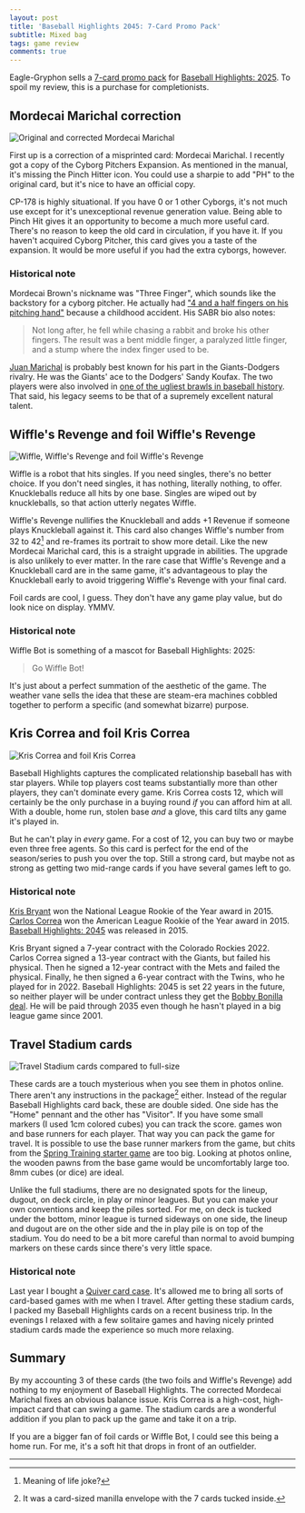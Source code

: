 ```yaml
---
layout: post
title: 'Baseball Highlights 2045: 7-Card Promo Pack'
subtitle: Mixed bag
tags: game review
comments: true
---
```


Eagle-Gryphon sells a [7-card promo
pack](https://www.eaglegames.net/Baseball-Highlights-2045-7-Card-Promo-Pack-p/101869.htm)
for [Baseball Highlights:
2025](https://boardgamegeek.com/boardgame/151022/baseball-highlights-2045). To
spoil my review, this is a purchase for completionists.

## Mordecai Marichal correction

![Original and corrected Mordecai Marichal](/images/bh_marichal.jpg)

First up is a correction of a misprinted card: Mordecai Marichal. I
recently got a copy of the Cyborg Pitchers Expansion. As mentioned in
the manual, it's missing the Pinch Hitter icon. You could use a
sharpie to add "PH" to the original card, but it's nice to have an
official copy.

CP-178 is highly situational. If you have 0 or 1 other Cyborgs, it's
not much use except for it's unexceptional revenue generation
value. Being able to Pinch Hit gives it an opportunity to become a
much more useful card. There's no reason to keep the old card in
circulation, if you have it. If you haven't acquired Cyborg Pitcher,
this card gives you a taste of the expansion. It would be more useful
if you had the extra cyborgs, however.

### Historical note

Mordecai Brown's nickname was "Three Finger", which sounds like the
backstory for a cyborg pitcher. He actually had ["4 and a half fingers
on his pitching
hand"](https://sabr.org/bioproj/person/Mordecai-Brown/) because a
childhood accident. His SABR bio also notes:

> Not long after, he fell while chasing a rabbit and broke his other
> fingers. The result was a bent middle finger, a paralyzed little
> finger, and a stump where the index finger used to be.

[Juan Marichal](https://sabr.org/bioproj/person/juan-marichal/) is
probably best known for his part in the Giants-Dodgers rivalry. He was
the Giants' ace to the Dodgers' Sandy Koufax. The two players were
also involved in [one of the ugliest brawls in baseball
history](https://www.baseball-almanac.com/box-scores/boxscore.php?boxid=196508220SFN). That
said, his legacy seems to be that of a supremely excellent natural
talent.

## Wiffle's Revenge and foil Wiffle's Revenge 

![Wiffle, Wiffle's Revenge and foil Wiffle's Revenge](/images/bh_wiffle.jpg)

Wiffle is a robot that hits singles. If you need singles, there's no
better choice. If you don't need singles, it has nothing, literally
nothing, to offer. Knuckleballs reduce all hits by one base. Singles
are wiped out by knuckleballs, so that action utterly negates Wiffle.

Wiffle's Revenge nullifies the Knuckleball and adds +1 Revenue if
someone plays Knuckleball against it. This card also changes Wiffle's
number from 32 to 42[^1] and re-frames its portrait to show more
detail. Like the new Mordecai Marichal card, this is a straight
upgrade in abilities. The upgrade is also unlikely to ever matter. In
the rare case that Wiffle's Revenge and a Knuckleball card are in the
same game, it's advantageous to play the Knuckleball early to avoid
triggering Wiffle's Revenge with your final card.

Foil cards are cool, I guess. They don't have any game play value, but
do look nice on display. YMMV.

### Historical note

Wiffle Bot is something of a mascot for Baseball Highlights: 2025:

> Go Wiffle Bot!

It's just about a perfect summation of the aesthetic of the game. The
weather vane sells the idea that these are steam-era machines cobbled
together to perform a specific (and somewhat bizarre) purpose. 

## Kris Correa and foil Kris Correa

![Kris Correa and foil Kris Correa](/images/bh_correa.jpg)

Baseball Highlights captures the complicated relationship baseball has
with star players. While top players cost teams substantially more
than other players, they can't dominate every game. Kris Correa costs
12, which will certainly be the only purchase in a buying round _if_
you can afford him at all. With a double, home run, stolen base _and_
a glove, this card tilts any game it's played in.

But he can't play in _every_ game. For a cost of 12, you can buy two
or maybe even three free agents. So this card is perfect for the end
of the season/series to push you over the top. Still a strong card,
but maybe not as strong as getting two mid-range cards if you have
several games left to go.

### Historical note

[Kris
Bryant](https://www.baseball-reference.com/players/b/bryankr01.shtml)
won the National League Rookie of the Year award in 2015. [Carlos
Correa](https://www.baseball-reference.com/players/c/correca01.shtml)
won the American League Rookie of the Year award in 2015. [Baseball
Highlights:
2045](https://boardgamegeek.com/boardgame/151022/baseball-highlights-2045)
was released in 2015.

Kris Bryant signed a 7-year contract with the Colorado
Rockies 2022. Carlos Correa signed a 13-year contract with the Giants,
but failed his physical. Then he signed a 12-year contract with the
Mets and failed the physical. Finally, he then signed a 6-year
contract with the Twins, who he played for in 2022. Baseball
Highlights: 2045 is set 22 years in the future, so neither player will
be under contract unless they get the [Bobby Bonilla
deal](https://www.espn.com/mlb/story/_/id/34168816/what-bobby-bonilla-day-explaining-why-former-met-gets-paid-119m-every-july-1). He
will be paid through 2035 even though he hasn't played in a big league
game since 2001.

## Travel Stadium cards

![Travel Stadium cards compared to full-size](/images/bh_stadium.jpg)

These cards are a touch mysterious when you see them in photos
online. There aren't any instructions in the package[^2]
either. Instead of the regular Baseball Highlights card back, these
are double sided. One side has the "Home" pennant and the other has
"Visitor". If you have some small markers (I used 1cm colored cubes)
you can track the score. games won and base runners for each
player. That way you can pack the game for travel. It is possible to
use the base runner markers from the game, but chits from the [Spring
Training starter
game](https://boardgamegeek.com/boardgame/224678/baseball-highlights-2045-spring-training)
are too big. Looking at photos online, the wooden pawns from the base
game would be uncomfortably large too. 8mm cubes (or dice) are ideal.

Unlike the full stadiums, there are no designated spots for the
lineup, dugout, on deck circle, in play or minor leagues. But you can
make your own conventions and keep the piles sorted. For me, on deck
is tucked under the bottom, minor league is turned sideways on one
side, the lineup and dugout are on the other side and the in play pile
is on top of the stadium. You do need to be a bit more careful than
normal to avoid bumping markers on these cards since there's very
little space.

### Historical note

Last year I bought a [Quiver card
case](https://quivertime.com/card-cases/quiver-card-case/). It's
allowed me to bring all sorts of card-based games with me when I
travel. After getting these stadium cards, I packed my Baseball
Highlights cards on a recent business trip. In the evenings I relaxed
with a few solitaire games and having nicely printed stadium cards
made the experience so much more relaxing.

## Summary

By my accounting 3 of these cards (the two foils and Wiffle's Revenge)
add nothing to my enjoyment of Baseball Highlights. The corrected
Mordecai Marichal fixes an obvious balance issue. Kris Correa is a
high-cost, high-impact card that can swing a game. The stadium cards
are a wonderful addition if you plan to pack up the game and take it
on a trip.

If you are a bigger fan of foil cards or Wiffle Bot, I could see this
being a home run. For me, it's a soft hit that drops in front of an
outfielder. 

---

[^1]: Meaning of life joke?

[^2]: It was a card-sized manilla envelope with the 7 cards tucked inside.
